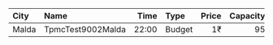 | City  | Name              |  Time | Type   | Price | Capacity | Booked |
| :---- | :---------------- | ----: | :----- | ----: | -------: | -----: |
| Malda | TpmcTest9002Malda | 22:00 | Budget |    1₹ |       95 |     95 |